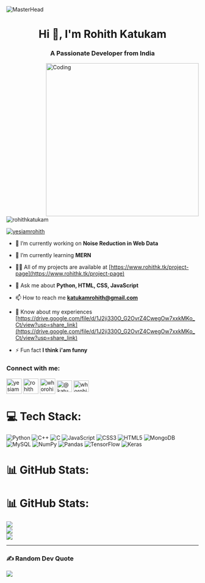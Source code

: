 ![MasterHead](https://camo.githubusercontent.com/48ec00ed4c84e771db4a1db90b56352923a8d644452a32b434d68e97006c9337/68747470733a2f2f63686b736b696c6c732e636f6d2f77702d636f6e74656e742f75706c6f6164732f323032302f30342f504e432d416e696d617465642d42616e6e6572732e676966)
<h1 align="center">Hi 👋, I'm Rohith Katukam</h1>
<h3 align="center">A Passionate Developer from India</h3>
<img align="right" alt="Coding" width="400" src="https://cdn.dribbble.com/users/1162077/screenshots/3848914/programmer.gif">

<p align="left"> <img src="https://komarev.com/ghpvc/?username=rohithkatukam&label=Profile%20views&color=0e75b6&style=flat" alt="rohithkatukam" /> </p>

<p align="left"> <a href="https://twitter.com/yesiamrohith" target="blank"><img src="https://img.shields.io/twitter/follow/yesiamrohith?logo=twitter&style=for-the-badge" alt="yesiamrohith" /></a> </p>

- 🔭 I’m currently working on **Noise Reduction in Web Data**

- 🌱 I’m currently learning **MERN**

- 👨‍💻 All of my projects are available at [https://www.rohithk.tk/project-page](https://www.rohithk.tk/project-page)

- 💬 Ask me about **Python, HTML, CSS, JavaScript**

- 📫 How to reach me **katukamrohith@gmail.com**

- 📄 Know about my experiences [https://drive.google.com/file/d/1J2ji330O_G2OvrZ4CwegOw7xxkMKo_Ct/view?usp=share_link](https://drive.google.com/file/d/1J2ji330O_G2OvrZ4CwegOw7xxkMKo_Ct/view?usp=share_link)

- ⚡ Fun fact **I think i'am funny**

<h3 align="left">Connect with me:</h3>
<p align="left">
<a href="https://twitter.com/yesiamrohith" target="blank"><img align="center" src="https://cdn-icons-png.flaticon.com/512/124/124021.png" alt="yesiamrohith" height="40" width="40" /></a>
<a href="https://linkedin.com/in/rohith katukam" target="blank"><img align="center" src="https://cdn-icons-png.flaticon.com/512/145/145807.png" alt="rohith katukam" height="40" width="40" /></a>
<a href="https://instagram.com/whorohith" target="blank"><img align="center" src="https://cdn-icons-png.flaticon.com/512/174/174855.png" alt="whorohith" height="40" width="40" /></a>
<a href="https://www.hackerrank.com/@katukamrohith" target="blank"><img align="center" src="https://raw.githubusercontent.com/rahuldkjain/github-profile-readme-generator/master/src/images/icons/Social/hackerrank.svg" alt="@katukamrohith" height="30" width="40" /></a>
<a href="https://www.leetcode.com/whorohith" target="blank"><img align="center" src="https://raw.githubusercontent.com/rahuldkjain/github-profile-readme-generator/master/src/images/icons/Social/leet-code.svg" alt="whorohith" height="30" width="40" /></a>
</p>


# 💻 Tech Stack:
![Python](https://img.shields.io/badge/python-3670A0?style=for-the-badge&logo=python&logoColor=ffdd54) ![C++](https://img.shields.io/badge/c++-%2300599C.svg?style=for-the-badge&logo=c%2B%2B&logoColor=white) ![C](https://img.shields.io/badge/c-%2300599C.svg?style=for-the-badge&logo=c&logoColor=white) ![JavaScript](https://img.shields.io/badge/javascript-%23323330.svg?style=for-the-badge&logo=javascript&logoColor=%23F7DF1E) ![CSS3](https://img.shields.io/badge/css3-%231572B6.svg?style=for-the-badge&logo=css3&logoColor=white) ![HTML5](https://img.shields.io/badge/html5-%23E34F26.svg?style=for-the-badge&logo=html5&logoColor=white)
![MongoDB](https://img.shields.io/badge/MongoDB-%234ea94b.svg?style=for-the-badge&logo=mongodb&logoColor=white) ![MySQL](https://img.shields.io/badge/mysql-%2300f.svg?style=for-the-badge&logo=mysql&logoColor=white) ![NumPy](https://img.shields.io/badge/numpy-%23013243.svg?style=for-the-badge&logo=numpy&logoColor=white) ![Pandas](https://img.shields.io/badge/pandas-%23150458.svg?style=for-the-badge&logo=pandas&logoColor=white) ![TensorFlow](https://img.shields.io/badge/TensorFlow-%23FF6F00.svg?style=for-the-badge&logo=TensorFlow&logoColor=white) ![Keras](https://img.shields.io/badge/Keras-%23D00000.svg?style=for-the-badge&logo=Keras&logoColor=white)
# 📊 GitHub Stats:
# 📊 GitHub Stats:
![](https://github-readme-stats.vercel.app/api?username=rohithkatukam&theme=swift&hide_border=false&include_all_commits=false&count_private=false)<br/>
![](https://github-readme-streak-stats.herokuapp.com/?user=rohithkatukam&theme=swift&hide_border=false)<br/>
![](https://github-readme-stats.vercel.app/api/top-langs/?username=rohithkatukam&theme=swift&hide_border=false&include_all_commits=false&count_private=false&layout=compact)

---
### ✍️ Random Dev Quote
![](https://quotes-github-readme.vercel.app/api?type=horizontal&theme=radical)



